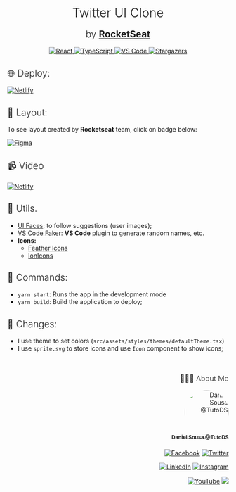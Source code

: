 <h1 align='center' style='font-weight: 300'>
Twitter UI Clone
</h1>
<h2 align='center' style='margin-top: 0; font-weight: 300;'>by <strong><a href='https://www.youtube.com/watch?v=K-8z_4xvT3o'>RocketSeat</a></strong></h2>

<div align="center">
  	<a href="#">
  		<img src="https://img.shields.io/badge/react%20-%2320232a.svg?&style=for-the-badge&logo=react&logoColor=%2361DAFB" alt="React"/>
	</a>
	<a href="#">
		<img src="https://img.shields.io/badge/typescript%20-%23007ACC.svg?&style=for-the-badge&logo=typescript&logoColor=white" alt="TypeScript" />
	</a>
	<a href="#">
		<img src="https://img.shields.io/badge/Visual_Studio_Code-0078D4?style=for-the-badge&logo=visual%20studio%20code&logoColor=white" alt="VS Code" />
	</a>
	<a href="https://github.com/TutoDS/twitter-ui-clone/stargazers">
    	<img alt="Stargazers" src="https://img.shields.io/github/stars/TutoDS/twitter-ui-clone?style=for-the-badge">
	</a>
</div>

<h2 style='font-weight: 300;'>
🌐 Deploy:
</h2>

<a href="https://twitter-clone-tutods.netlify.app/">
  <img alt="Netlify" src="https://img.shields.io/badge/netlify%20-%2300C7B7.svg?&style=for-the-badge&logo=netlify&logoColor=white" />
</a>

<h2 style="font-weight:300">🎨 Layout:</h2>

To see layout created by **Rocketseat** team, click on badge below:

<a href="https://www.figma.com/file/cjNh1bd93pbJBFOza25K7L/Twitter-Clone?node-id=1%3A2" target="_blank"><img alt="Figma" src="https://img.shields.io/badge/figma%20-%23F24E1E.svg?&style=for-the-badge&logo=figma&logoColor=white"/></a>

<h2 style="font-weight: 300">
📹 Video
</h2>

<a href="https://www.youtube.com/watch?v=K-8z_4xvT3o">
  <img alt="Netlify" src="https://img.shields.io/badge/rocketseat%20-%234F0599.svg?&style=for-the-badge&logo=youtube&logoColor=white" />
</a>

<h2 style="font-weight: 300">
🧰 Utils.
</h2>

-   [UI Faces](https://uifaces.co/#native_link#): to follow suggestions (user images);
-   [VS Code Faker](https://marketplace.visualstudio.com/items?itemName=deerawan.vscode-faker): **VS Code** plugin to generate random names, etc.
-   **Icons:**
    -   [Feather Icons](https://feathericons.com/)
    -   [IonIcons](https://ionicons.com/)

<h2 style="font-weight:300">🚀 Commands:</h2>

-   `yarn start`: Runs the app in the development mode
-   `yarn build`: Build the application to deploy;

<h2 style="font-weight:300">📄 Changes:</h2>

-   I use theme to set colors (`src/assets/styles/themes/defaultTheme.tsx`)
-   I use `sprite.svg` to store icons and use `Icon` component to show icons;

<div align="right" style="margin-top: 50px">
<h3 style="font-weight: 300">
🧑🏻‍💻 About Me
</h3>

<a href="https://github.com/TutoDS" alt="TutoDS">
<img src="https://github.com/tutods.png" alt="Daniel Sousa @TutoDS" width="100px" style="border-radius: 100%">
<br />
 <sub><b>Daniel Sousa @TutoDS</b></sub>
</a>

<div style="margin: 20px 0" />

[facebook]: https://facebook.com/tutods2014
[twitter]: https://twitter.com/tutods
[youtube]: https://youtube.com/tutods2014
[instagram]: https://instagram.com/dsousa_12
[linkedin]: https://www.linkedin.com/in/daniel-sousa-tutods/
[gitlab]: https://gitlab.com/jdaniel.asousa

[<img src="https://img.shields.io/badge/Facebook%20-%232671E5.svg?&style=for-the-badge&logo=Facebook&logoColor=white" alt="Facebook"/>][facebook] [<img src="https://img.shields.io/badge/Twitter%20-%231DA1F2.svg?&style=for-the-badge&logo=Twitter&logoColor=white" alt="Twitter"/>][twitter]

[<img src="https://img.shields.io/badge/LinkedIn%20-%230077B5.svg?&style=for-the-badge&logo=linkedin&logoColor=white" alt="LinkedIn"/>][linkedin] [<img src="https://img.shields.io/badge/Instagram%20-%23E4405F.svg?&style=for-the-badge&logo=Instagram&logoColor=white" alt="Instagram"/>][instagram]

[<img src="https://img.shields.io/badge/YouTube%20-%23FF0000.svg?&style=for-the-badge&logo=YouTube&logoColor=white" alt="YouTube"/>][youtube] [<img src="https://img.shields.io/badge/Gitlab%20-%23181717.svg?&style=for-the-badge&logo=gitlab&logoColor=white"/>][gitlab]

</div>
